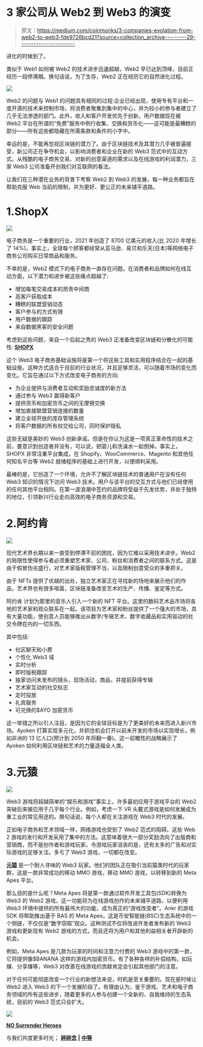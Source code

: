 # 3 家公司从 Web2 到 Web3 的演变

> 原文：<https://medium.com/coinmonks/3-companies-evolation-from-web2-to-web3-fde9726bcd21?source=collection_archive---------29----------------------->

进化的时候到了。

类似于 Web1 如何被 Web2 的技术进步迅速超越，Web2 早已达到顶峰，目前正经历一段停滞期。换句话说，为了生存，Web2 正在经历它的自然进化过程。

![](img/9bdea308822acfbb9a2caa8e9b58c493.png)

Web2 的问题与 Web1 的问题具有相同的过程:企业已经出现，使用专有平台和一度开源的技术来控制市场，将消费者聚集到集中的中心，并为较小的参与者建立了几乎无法渗透的部门。此外，收入和客户开发优先于创新。用户数据现在被 Web2 平台在所谓的“免费”服务中例行收集、交换和货币化——这可能是最糟糕的部分——所有这些都隐藏在所需条款和条件的小字中。

幸运的是，不能再忽视区块链的潜力了。由于区块链技术及其潜力几乎被普遍接受，新公司正在争夺机会，以影响消费者和企业在新的 Web3 范式中的互动方式。从残酷的电子商务交易、对新的创意渠道的需求以及在线游戏的利润潜力，三家 Web3 公司准备开创我们对互联网的看法。

让我们在三种潜在业务的背景下考察 Web2 到 Web3 的发展，每一种业务都旨在帮助克服 Web 当前的限制，并为更好、更公正的未来铺平道路。

# 1.ShopX

![](img/5d1bd32ac62c92e8cab834ba05782db7.png)

电子商务是一个重要的行业，2021 年创造了 8700 亿美元的收入(比 2020 年增长了 14%)。事实上，全球每个顾客都经常从亚马逊、易贝和乐天(日本)等网络电子商务公司购买日常商品和服务。

不幸的是，Web2 模式下的电子商务一直存在问题。在消费者和品牌如何在线互动方面，以下潜力和进步被这些痛点超越了:

*   增加每笔交易成本的昂贵中间商
*   高客户获取成本
*   糟糕的联盟营销动态
*   客户参与的方式有限
*   用户数据的跟踪
*   来自数据黑客的安全问题

考虑到这些问题，来自一个后起之秀的 Web3 正准备改变区块链和分散化的可能性: [**SHOPX**](https://shopx.co/?ref=hackernoon.com)

这个 Web3 电子商务基础设施将是第一个将这些工具和实用程序结合在一起的基础设施，这种方式适合于目前的行业状况，并且足够灵活，可以随着市场的变化而变化。它旨在通过以下方式改变电子商务的方向:

*   为企业提供与消费者互动和奖励忠诚度的新方法
*   通过参与 Web3 赢得新客户
*   提供货币和加密货币之间的无摩擦交换
*   增加直接联盟营销连接的数量
*   建立全球开放的库存管理系统
*   将客户数据的所有权交给公司，同时保护隐私

这些无疑是美妙的 Web3 创新承诺。但是在你认为这是一项真正革命性的技术之前，要意识到创造者并没有，可以说，把婴儿和洗澡水一起倒掉。事实上，SHOPX 非常注重平台集成，在 Shopify、WooCommerce、Magento 和其他任何知名平台等 Web2 就绪程序的基础上进行开发，以便顺利采用。

最棒的是，它创造了一个环境，允许不了解区块链技术的普通用户在没有任何 Web3 知识的情况下访问 Web3 技术。用户与该平台的交互方式与他们已经使用的任何其他平台相同。在第一波浪潮中签约的品牌将受益于先发优势，并处于独特的地位，引领新兴行业走向高效的电子商务资源和交易。

# 2.阿约肯

![](img/76c5c8341125e680ecaf0b1cc1bd5a07.png)

现代艺术界长期以来一直受到停滞不前的困扰，因为它难以采用技术进步。Web2 的局限性使得参与者必须重塑艺术家、公司、粉丝和消费者之间的联系方式。这是由于假冒伪劣盛行，对艺术家版税管理不当，以及限制创意受众的多重把关。

由于 NFTs 提供了优越的出处，独立艺术家正在寻找新的场地来展示他们的作品，艺术界也有很多喧嚣，区块链准备改变艺术的生产、传播、鉴定等方式。

阿约肯 计划为那里的音乐人引入一个新的 NFT 平台。这里的数码艺术品市场将各地的艺术家和观众联系在一起。该项目为艺术家和粉丝提供了一个强大的市场，具有大量功能，使创意人员能够推出从数字/专辑艺术、数字收藏品和实用驱动的社交令牌在内的一切东西。

其中包括:

*   社区聊天和小费
*   个性化 Web3 域
*   实时分析
*   即时版税跟踪
*   独家访问未发布的镜头，现场活动，商品，并提前获得专辑
*   艺术家互动的社交标志
*   定时投放
*   礼宾服务
*   可兑换的$AYO 加密货币

这一举措之所以引人注目，是因为它的全球目标是为了更美好的未来而进入新兴市场。Ayoken 打算实现多元化，并抓住机会打开以前未开发的市场以实现增长，例如非洲的 13 亿人口(预计到 2050 年将翻一番)。这一前瞻性的战略展示了 Ayoken 如何利用区块链和艺术的力量造福全人类。

# 3.元猿

![](img/65ef67ddc169d5a03090291e042101b2.png)

Web3 游戏将超越简单的“娱乐和游戏”事实上，许多最初应用于游戏平台的 Web2 突破后来被应用于几乎每个行业。例如，考虑一下 VR 头戴式游戏是如何发展成为重工业的常见用途的。换句话说，每个人都在关注游戏在 Web3 时代的发展。

正如电子商务和艺术领域一样，网络游戏也受到了 Web2 范式的阻碍。这些 Web 2 游戏的发行和开发采用了集中的方法。这意味着很大一部分奖励流向了出版商和营销商，而不是创作者和游戏玩家。令游戏玩家沮丧的是，还有太多的广告和对实际游戏的足够关注。多亏了 Web3 游戏，一切都在改变。

[**元猿**](https://metaapesgame.com/) 是一个耐人寻味的 Web3 玩家。他们的团队正在吸引当前猿类时代的玩家群，这是一款非常成功的移动 MMO 游戏，移动 MMO 游戏，以转移到新的 Meta Apes 平台。

那么目的是什么呢？Meta Apes 将是第一款通过软件开发工具包(SDK)转换为 Web3 的 Web2 游戏，这一功能将为在线游戏创作的未来铺平道路，以便利用 Web3 环境中提供的所有最伟大的功能，成为真正的“游戏改变者”。Ankr 的游戏 SDK 将帮助推出基于 BAS 的 Meta Apes，这是币安智能链(BSC)生态系统中的一个侧链，不仅仅是“数字窃取”观众。这种测试不仅将改进开发者发布新的 Web3 游戏和更新现有 Web2 游戏的方式，而且还将为用户和其他利益相关者开辟新的机会。

例如，Meta Apes 是几款为玩家的时间和注意力付费的 Web3 游戏中的第一款，它将提供像$BANANA 这样的游戏内加密货币。有了各种各样的补偿结构，如玩赚、分享赚等，Web3 对改善在线游戏的贡献肯定会引起其他部门的注意。

对于任何可能彻底改变一个行业的新想法来说，时机是至关重要的。现在是时候让 Web2 进入 Web3 的下一个发展阶段了。有理由认为，鉴于游戏、艺术和电子商务领域的所有这些进步，随着更多的人参与创建一个全新的、自我维持的生态系统，目前的 Web3 范式只会扩大。

![](img/c73bfd277423abdd21530aea7076b5c0.png)

[**NO Surrender Heroes**](https://app.adjust.com/nw8swri?redirect=https%3A%2F%2Ftwitter.com%2FNoSurrenderHero)

与我们共度更多时光； [**碎碎念**](https://app.adjust.com/nw8swri?redirect=https%3A%2F%2Ftwitter.com%2FNoSurrenderHero) **|** [**中等**](/@nosurrenderheroes)